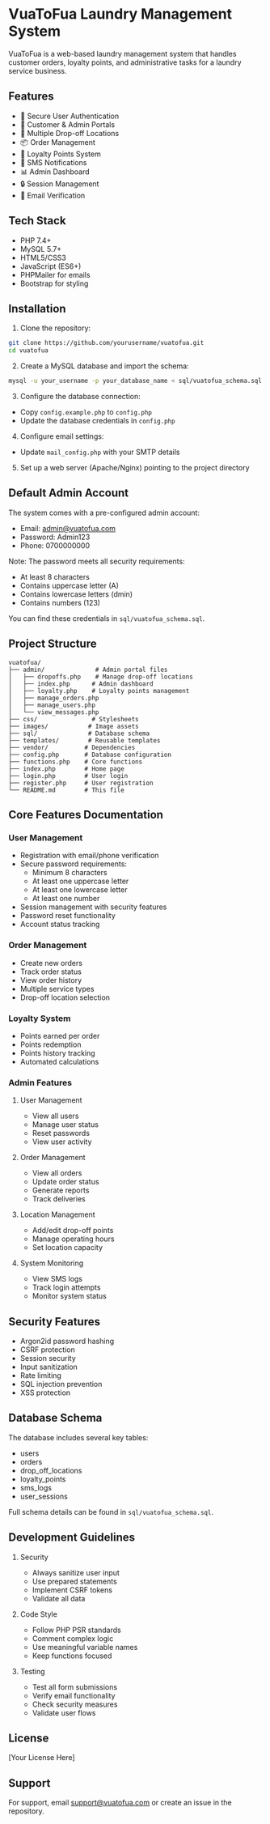 # VuaToFua Laundry Management System

VuaToFua is a web-based laundry management system that handles customer orders, loyalty points, and administrative tasks for a laundry service business.

## Features

- 🔐 Secure User Authentication
- 👤 Customer & Admin Portals
- 📍 Multiple Drop-off Locations
- 📦 Order Management
- 💎 Loyalty Points System
- 📱 SMS Notifications
- 📊 Admin Dashboard
- 🔒 Session Management
- 📧 Email Verification

## Tech Stack

- PHP 7.4+
- MySQL 5.7+
- HTML5/CSS3
- JavaScript (ES6+)
- PHPMailer for emails
- Bootstrap for styling

## Installation

1. Clone the repository:
```bash
git clone https://github.com/yourusername/vuatofua.git
cd vuatofua
```

2. Create a MySQL database and import the schema:
```bash
mysql -u your_username -p your_database_name < sql/vuatofua_schema.sql
```

3. Configure the database connection:
- Copy `config.example.php` to `config.php`
- Update the database credentials in `config.php`

4. Configure email settings:
- Update `mail_config.php` with your SMTP details

5. Set up a web server (Apache/Nginx) pointing to the project directory

## Default Admin Account

The system comes with a pre-configured admin account:
- Email: admin@vuatofua.com
- Password: Admin123
- Phone: 0700000000

Note: The password meets all security requirements:
- At least 8 characters
- Contains uppercase letter (A)
- Contains lowercase letters (dmin)
- Contains numbers (123)

You can find these credentials in `sql/vuatofua_schema.sql`.

## Project Structure

```
vuatofua/
├── admin/              # Admin portal files
│   ├── dropoffs.php    # Manage drop-off locations
│   ├── index.php      # Admin dashboard
│   ├── loyalty.php    # Loyalty points management
│   ├── manage_orders.php
│   ├── manage_users.php
│   └── view_messages.php
├── css/               # Stylesheets
├── images/           # Image assets
├── sql/              # Database schema
├── templates/        # Reusable templates
├── vendor/          # Dependencies
├── config.php       # Database configuration
├── functions.php    # Core functions
├── index.php        # Home page
├── login.php        # User login
├── register.php     # User registration
└── README.md        # This file
```

## Core Features Documentation

### User Management
- Registration with email/phone verification
- Secure password requirements:
  - Minimum 8 characters
  - At least one uppercase letter
  - At least one lowercase letter
  - At least one number
- Session management with security features
- Password reset functionality
- Account status tracking

### Order Management
- Create new orders
- Track order status
- View order history
- Multiple service types
- Drop-off location selection

### Loyalty System
- Points earned per order
- Points redemption
- Points history tracking
- Automated calculations

### Admin Features
1. User Management
   - View all users
   - Manage user status
   - Reset passwords
   - View user activity

2. Order Management
   - View all orders
   - Update order status
   - Generate reports
   - Track deliveries

3. Location Management
   - Add/edit drop-off points
   - Manage operating hours
   - Set location capacity

4. System Monitoring
   - View SMS logs
   - Track login attempts
   - Monitor system status

## Security Features

- Argon2id password hashing
- CSRF protection
- Session security
- Input sanitization
- Rate limiting
- SQL injection prevention
- XSS protection

## Database Schema

The database includes several key tables:
- users
- orders
- drop_off_locations
- loyalty_points
- sms_logs
- user_sessions

Full schema details can be found in `sql/vuatofua_schema.sql`.

## Development Guidelines

1. Security
   - Always sanitize user input
   - Use prepared statements
   - Implement CSRF tokens
   - Validate all data

2. Code Style
   - Follow PHP PSR standards
   - Comment complex logic
   - Use meaningful variable names
   - Keep functions focused

3. Testing
   - Test all form submissions
   - Verify email functionality
   - Check security measures
   - Validate user flows

## License

[Your License Here]

## Support

For support, email support@vuatofua.com or create an issue in the repository.
